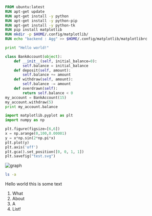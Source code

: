 ```dockerfile {"name":"Dockerfile", "cmd":"true"}
FROM ubuntu:latest
RUN apt-get update
RUN apt-get install -y python
RUN apt-get install -y python-pip
RUN apt-get install -y python-tk
RUN pip install matplotlib
RUN mkdir -p $HOME/.config/matplotlib/
RUN echo "backend : Agg" >> $HOME/.config/matplotlib/matplotlibrc
```

```python {"name":"helloworld.py", "cmd":"python helloworld.py"}
print "Hello world!"
```

```python {"name":"bank.py", "cmd":"python bank.py"}
class BankAccount(object):
    def __init__(self, initial_balance=0):
        self.balance = initial_balance
    def deposit(self, amount):
        self.balance += amount
    def withdraw(self, amount):
        self.balance -= amount
    def overdrawn(self):
        return self.balance < 0
my_account = BankAccount(15)
my_account.withdraw(5)
print my_account.balance
```

```python {"name":"graph.py", "cmd":"python graph.py"}
import matplotlib.pyplot as plt
import numpy as np

plt.figure(figsize=[6,6])
x = np.arange(0,100,0.00001)
y = x*np.sin(2*np.pi*x)
plt.plot(y)
plt.axis('off')
plt.gca().set_position([0, 0, 1, 1])
plt.savefig("test.svg")
```

![graph](notebook/test.svg)

```bash {"name":"cmd.sh", "cmd":"bash cmd.sh"}
ls -a
```

 Hello world this is some text

 1. What
 2. About
 3. A
 4. List!